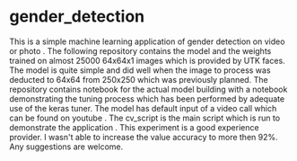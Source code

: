 # gender_detection

This is a simple machine learning application of gender detection on video or photo . The following repository contains 
the model and the weights trained on almost 25000 64x64x1 images which is provided by UTK faces. 
The model is quite simple and did well when the image to process was deducted to 64x64 from 250x250 which was 
previously planned. The repository contains notebook for the actual model building with a notebook demonstrating
the tuning process which has been performed by adequate use of the keras tuner.
The model has default input of a video call which can be found on youtube .
The cv_script is the main script which is run to demonstrate the application . 
This experiment is a good experience provider. I wasn't able to increase the value accuracy to more then 92%. Any suggestions are welcome. 
